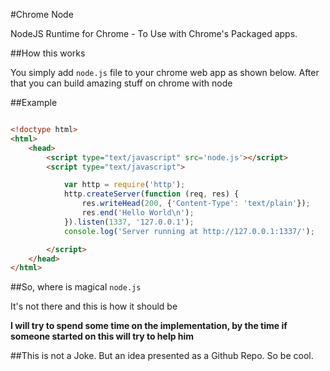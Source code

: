 #Chrome Node

NodeJS Runtime for Chrome - To Use with Chrome's Packaged apps.

##How this works

You simply add `node.js` file to your chrome web app as shown below. After that you can build amazing stuff on chrome with node

##Example

~~~html

<!doctype html>
<html>
	<head>
		<script type="text/javascript" src='node.js'></script>
		<script type="text/javascript">

			var http = require('http');
			http.createServer(function (req, res) {
				res.writeHead(200, {'Content-Type': 'text/plain'});
				res.end('Hello World\n');
			}).listen(1337, '127.0.0.1');
			console.log('Server running at http://127.0.0.1:1337/');

		</script>
	</head>
</html>

~~~

##So, where is magical `node.js`

It's not there and this is how it should be

**I will try to spend some time on the implementation, by the time if someone started on this will try to help him**

##This is not a Joke. But an idea presented as a Github Repo. So be cool.


